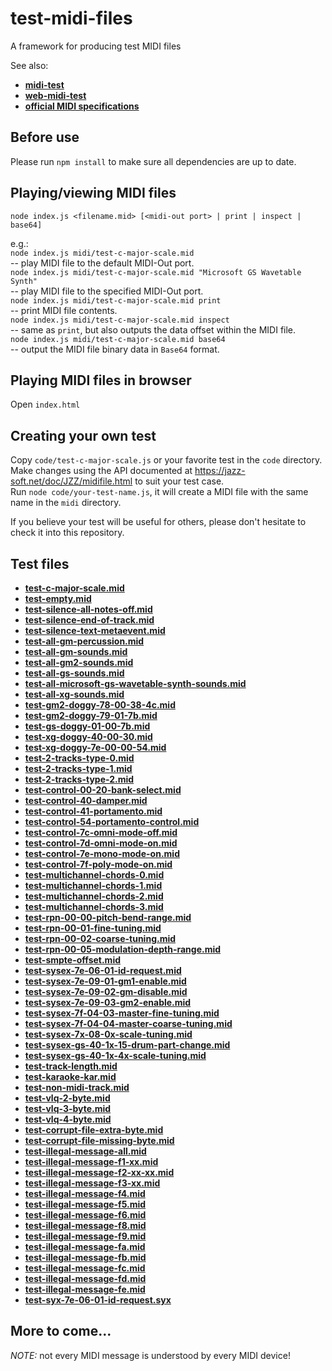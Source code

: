 # test-midi-files
A framework for producing test MIDI files

See also:
- [**midi-test**](https://github.com/jazz-soft/midi-test)
- [**web-midi-test**](https://github.com/jazz-soft/web-midi-test)
- [**official MIDI specifications**](https://www.midi.org/specifications)

## Before use
Please run `npm install` to make sure all dependencies are up to date.

## Playing/viewing MIDI files
`node index.js <filename.mid> [<midi-out port> | print | inspect | base64]`

e.g.:  
`node index.js midi/test-c-major-scale.mid`  
-- play MIDI file to the default MIDI-Out port.  
`node index.js midi/test-c-major-scale.mid "Microsoft GS Wavetable Synth"`  
-- play MIDI file to the specified MIDI-Out port.  
`node index.js midi/test-c-major-scale.mid print`  
-- print MIDI file contents.  
`node index.js midi/test-c-major-scale.mid inspect`  
-- same as `print`, but also outputs the data offset within the MIDI file.  
`node index.js midi/test-c-major-scale.mid base64`  
-- output the MIDI file binary data in `Base64` format.

## Playing MIDI files in browser
Open `index.html`

## Creating your own test
Copy `code/test-c-major-scale.js` or your favorite test in the `code` directory.  
Make changes using the API documented at https://jazz-soft.net/doc/JZZ/midifile.html to suit your test case.  
Run `node code/your-test-name.js`, it will create a MIDI file with the same name in the `midi` directory.

If you believe your test will be useful for others, please don't hesitate to check it into this repository.

## Test files
- [**test-c-major-scale.mid**](https://github.com/jazz-soft/test-midi-files/raw/main/midi/test-c-major-scale.mid)
- [**test-empty.mid**](https://github.com/jazz-soft/test-midi-files/raw/main/midi/test-empty.mid)
- [**test-silence-all-notes-off.mid**](https://github.com/jazz-soft/test-midi-files/raw/main/midi/test-silence-all-notes-off.mid)
- [**test-silence-end-of-track.mid**](https://github.com/jazz-soft/test-midi-files/raw/main/midi/test-silence-end-of-track.mid)
- [**test-silence-text-metaevent.mid**](https://github.com/jazz-soft/test-midi-files/raw/main/midi/test-silence-text-metaevent.mid)
- [**test-all-gm-percussion.mid**](https://github.com/jazz-soft/test-midi-files/raw/main/midi/test-all-gm-percussion.mid)
- [**test-all-gm-sounds.mid**](https://github.com/jazz-soft/test-midi-files/raw/main/midi/test-all-gm-sounds.mid)
- [**test-all-gm2-sounds.mid**](https://github.com/jazz-soft/test-midi-files/raw/main/midi/test-all-gm2-sounds.mid)
- [**test-all-gs-sounds.mid**](https://github.com/jazz-soft/test-midi-files/raw/main/midi/test-all-gs-sounds.mid)
- [**test-all-microsoft-gs-wavetable-synth-sounds.mid**](https://github.com/jazz-soft/test-midi-files/raw/main/midi/test-all-microsoft-gs-wavetable-synth-sounds.mid)
- [**test-all-xg-sounds.mid**](https://github.com/jazz-soft/test-midi-files/raw/main/midi/test-all-xg-sounds.mid)
- [**test-gm2-doggy-78-00-38-4c.mid**](https://github.com/jazz-soft/test-midi-files/raw/main/midi/test-gm2-doggy-78-00-38-4c.mid)
- [**test-gm2-doggy-79-01-7b.mid**](https://github.com/jazz-soft/test-midi-files/raw/main/midi/test-gm2-doggy-79-01-7b.mid)
- [**test-gs-doggy-01-00-7b.mid**](https://github.com/jazz-soft/test-midi-files/raw/main/midi/test-gs-doggy-01-00-7b.mid)
- [**test-xg-doggy-40-00-30.mid**](https://github.com/jazz-soft/test-midi-files/raw/main/midi/test-xg-doggy-40-00-30.mid)
- [**test-xg-doggy-7e-00-00-54.mid**](https://github.com/jazz-soft/test-midi-files/raw/main/midi/test-xg-doggy-7e-00-00-54.mid)
- [**test-2-tracks-type-0.mid**](https://github.com/jazz-soft/test-midi-files/raw/main/midi/test-2-tracks-type-0.mid)
- [**test-2-tracks-type-1.mid**](https://github.com/jazz-soft/test-midi-files/raw/main/midi/test-2-tracks-type-1.mid)
- [**test-2-tracks-type-2.mid**](https://github.com/jazz-soft/test-midi-files/raw/main/midi/test-2-tracks-type-2.mid)
- [**test-control-00-20-bank-select.mid**](https://github.com/jazz-soft/test-midi-files/raw/main/midi/test-control-00-20-bank-select.mid)
- [**test-control-40-damper.mid**](https://github.com/jazz-soft/test-midi-files/raw/main/midi/test-control-40-damper.mid)
- [**test-control-41-portamento.mid**](https://github.com/jazz-soft/test-midi-files/raw/main/midi/test-control-41-portamento.mid)
- [**test-control-54-portamento-control.mid**](https://github.com/jazz-soft/test-midi-files/raw/main/midi/test-control-54-portamento-control.mid)
- [**test-control-7c-omni-mode-off.mid**](https://github.com/jazz-soft/test-midi-files/raw/main/midi/test-control-7c-omni-mode-off.mid)
- [**test-control-7d-omni-mode-on.mid**](https://github.com/jazz-soft/test-midi-files/raw/main/midi/test-control-7d-omni-mode-on.mid)
- [**test-control-7e-mono-mode-on.mid**](https://github.com/jazz-soft/test-midi-files/raw/main/midi/test-control-7e-mono-mode-on.mid)
- [**test-control-7f-poly-mode-on.mid**](https://github.com/jazz-soft/test-midi-files/raw/main/midi/test-control-7f-poly-mode-on.mid)
- [**test-multichannel-chords-0.mid**](https://github.com/jazz-soft/test-midi-files/raw/main/midi/test-multichannel-chords-0.mid)
- [**test-multichannel-chords-1.mid**](https://github.com/jazz-soft/test-midi-files/raw/main/midi/test-multichannel-chords-1.mid)
- [**test-multichannel-chords-2.mid**](https://github.com/jazz-soft/test-midi-files/raw/main/midi/test-multichannel-chords-2.mid)
- [**test-multichannel-chords-3.mid**](https://github.com/jazz-soft/test-midi-files/raw/main/midi/test-multichannel-chords-3.mid)
- [**test-rpn-00-00-pitch-bend-range.mid**](https://github.com/jazz-soft/test-midi-files/raw/main/midi/test-rpn-00-00-pitch-bend-range.mid)
- [**test-rpn-00-01-fine-tuning.mid**](https://github.com/jazz-soft/test-midi-files/raw/main/midi/test-rpn-00-01-fine-tuning.mid)
- [**test-rpn-00-02-coarse-tuning.mid**](https://github.com/jazz-soft/test-midi-files/raw/main/midi/test-rpn-00-02-coarse-tuning.mid)
- [**test-rpn-00-05-modulation-depth-range.mid**](https://github.com/jazz-soft/test-midi-files/raw/main/midi/test-rpn-00-05-modulation-depth-range.mid)
- [**test-smpte-offset.mid**](https://github.com/jazz-soft/test-midi-files/raw/main/midi/test-smpte-offset.mid)
- [**test-sysex-7e-06-01-id-request.mid**](https://github.com/jazz-soft/test-midi-files/raw/main/midi/test-sysex-7e-06-01-id-request.mid)
- [**test-sysex-7e-09-01-gm1-enable.mid**](https://github.com/jazz-soft/test-midi-files/raw/main/midi/test-sysex-7e-09-01-gm1-enable.mid)
- [**test-sysex-7e-09-02-gm-disable.mid**](https://github.com/jazz-soft/test-midi-files/raw/main/midi/test-sysex-7e-09-02-gm-disable.mid)
- [**test-sysex-7e-09-03-gm2-enable.mid**](https://github.com/jazz-soft/test-midi-files/raw/main/midi/test-sysex-7e-09-03-gm2-enable.mid)
- [**test-sysex-7f-04-03-master-fine-tuning.mid**](https://github.com/jazz-soft/test-midi-files/raw/main/midi/test-sysex-7f-04-03-master-fine-tuning.mid)
- [**test-sysex-7f-04-04-master-coarse-tuning.mid**](https://github.com/jazz-soft/test-midi-files/raw/main/midi/test-sysex-7f-04-04-master-coarse-tuning.mid)
- [**test-sysex-7x-08-0x-scale-tuning.mid**](https://github.com/jazz-soft/test-midi-files/raw/main/midi/test-sysex-7x-08-0x-scale-tuning.mid)
- [**test-sysex-gs-40-1x-15-drum-part-change.mid**](https://github.com/jazz-soft/test-midi-files/raw/main/midi/test-sysex-gs-40-1x-15-drum-part-change.mid)
- [**test-sysex-gs-40-1x-4x-scale-tuning.mid**](https://github.com/jazz-soft/test-midi-files/raw/main/midi/test-sysex-gs-40-1x-4x-scale-tuning.mid)
- [**test-track-length.mid**](https://github.com/jazz-soft/test-midi-files/raw/main/midi/test-track-length.mid)
- [**test-karaoke-kar.mid**](https://github.com/jazz-soft/test-midi-files/raw/main/midi/test-karaoke-kar.mid)
- [**test-non-midi-track.mid**](https://github.com/jazz-soft/test-midi-files/raw/main/midi/test-non-midi-track.mid)
- [**test-vlq-2-byte.mid**](https://github.com/jazz-soft/test-midi-files/raw/main/midi/test-vlq-2-byte.mid)
- [**test-vlq-3-byte.mid**](https://github.com/jazz-soft/test-midi-files/raw/main/midi/test-vlq-3-byte.mid)
- [**test-vlq-4-byte.mid**](https://github.com/jazz-soft/test-midi-files/raw/main/midi/test-vlq-4-byte.mid)
- [**test-corrupt-file-extra-byte.mid**](https://github.com/jazz-soft/test-midi-files/raw/main/midi/test-corrupt-file-extra-byte.mid)
- [**test-corrupt-file-missing-byte.mid**](https://github.com/jazz-soft/test-midi-files/raw/main/midi/test-corrupt-file-missing-byte.mid)
- [**test-illegal-message-all.mid**](https://github.com/jazz-soft/test-midi-files/raw/main/midi/test-illegal-message-all.mid)
- [**test-illegal-message-f1-xx.mid**](https://github.com/jazz-soft/test-midi-files/raw/main/midi/test-illegal-message-f1-xx.mid)
- [**test-illegal-message-f2-xx-xx.mid**](https://github.com/jazz-soft/test-midi-files/raw/main/midi/test-illegal-message-f2-xx-xx.mid)
- [**test-illegal-message-f3-xx.mid**](https://github.com/jazz-soft/test-midi-files/raw/main/midi/test-illegal-message-f3-xx.mid)
- [**test-illegal-message-f4.mid**](https://github.com/jazz-soft/test-midi-files/raw/main/midi/test-illegal-message-f4.mid)
- [**test-illegal-message-f5.mid**](https://github.com/jazz-soft/test-midi-files/raw/main/midi/test-illegal-message-f5.mid)
- [**test-illegal-message-f6.mid**](https://github.com/jazz-soft/test-midi-files/raw/main/midi/test-illegal-message-f6.mid)
- [**test-illegal-message-f8.mid**](https://github.com/jazz-soft/test-midi-files/raw/main/midi/test-illegal-message-f8.mid)
- [**test-illegal-message-f9.mid**](https://github.com/jazz-soft/test-midi-files/raw/main/midi/test-illegal-message-f9.mid)
- [**test-illegal-message-fa.mid**](https://github.com/jazz-soft/test-midi-files/raw/main/midi/test-illegal-message-fa.mid)
- [**test-illegal-message-fb.mid**](https://github.com/jazz-soft/test-midi-files/raw/main/midi/test-illegal-message-fb.mid)
- [**test-illegal-message-fc.mid**](https://github.com/jazz-soft/test-midi-files/raw/main/midi/test-illegal-message-fc.mid)
- [**test-illegal-message-fd.mid**](https://github.com/jazz-soft/test-midi-files/raw/main/midi/test-illegal-message-fd.mid)
- [**test-illegal-message-fe.mid**](https://github.com/jazz-soft/test-midi-files/raw/main/midi/test-illegal-message-fe.mid)
- [**test-syx-7e-06-01-id-request.syx**](https://github.com/jazz-soft/test-midi-files/raw/main/midi/test-syx-7e-06-01-id-request.syx)
## More to come...
*NOTE:* not every MIDI message is understood by every MIDI device!
